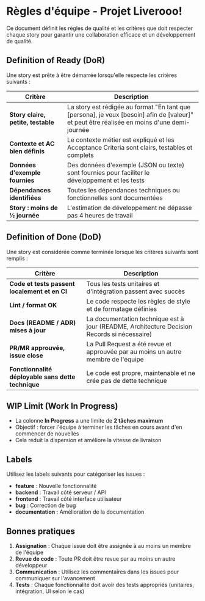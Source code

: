 # Règles d'équipe - Projet Liverooo!

Ce document définit les règles de qualité et les critères que doit respecter chaque story pour garantir une collaboration efficace et un développement de qualité.

## Definition of Ready (DoR)

Une story est prête à être démarrée lorsqu'elle respecte les critères suivants :

| Critère | Description |
|---------|-------------|
| **Story claire, petite, testable** | La story est rédigée au format "En tant que [persona], je veux [besoin] afin de [valeur]" et peut être réalisée en moins d'une demi-journée |
| **Contexte et AC bien définis** | Le contexte métier est expliqué et les Acceptance Criteria sont clairs, testables et complets |
| **Données d'exemple fournies** | Des données d'exemple (JSON ou texte) sont fournies pour faciliter le développement et les tests |
| **Dépendances identifiées** | Toutes les dépendances techniques ou fonctionnelles sont documentées |
| **Story : moins de ½ journée** | L'estimation de développement ne dépasse pas 4 heures de travail |

## Definition of Done (DoD)

Une story est considérée comme terminée lorsque les critères suivants sont remplis :

| Critère | Description |
|---------|-------------|
| **Code et tests passent localement et en CI** | Tous les tests unitaires et d'intégration passent avec succès |
| **Lint / format OK** | Le code respecte les règles de style et de formatage définies |
| **Docs (README / ADR) mises à jour** | La documentation technique est à jour (README, Architecture Decision Records si nécessaire) |
| **PR/MR approuvée, issue close** | La Pull Request a été revue et approuvée par au moins un autre membre de l'équipe |
| **Fonctionnalité déployable sans dette technique** | Le code est propre, maintenable et ne crée pas de dette technique |

## WIP Limit (Work In Progress)

- La colonne **In Progress** a une limite de **2 tâches maximum**
- Objectif : forcer l'équipe à terminer les tâches en cours avant d'en commencer de nouvelles
- Cela réduit la dispersion et améliore la vitesse de livraison

## Labels

Utilisez les labels suivants pour catégoriser les issues :

- **feature** : Nouvelle fonctionnalité
- **backend** : Travail côté serveur / API
- **frontend** : Travail côté interface utilisateur
- **bug** : Correction de bug
- **documentation** : Amélioration de la documentation

## Bonnes pratiques

1. **Assignation** : Chaque issue doit être assignée à au moins un membre de l'équipe
2. **Revue de code** : Toute PR doit être revue par au moins un autre développeur
3. **Communication** : Utilisez les commentaires dans les issues pour communiquer sur l'avancement
4. **Tests** : Chaque fonctionnalité doit avoir des tests appropriés (unitaires, intégration, UI selon le cas)
